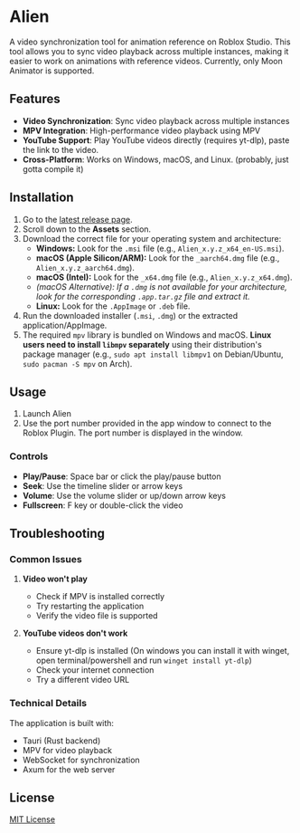 # Alien

A video synchronization tool for animation reference on Roblox Studio. This tool allows you to sync video playback across multiple instances, making it easier to work on animations with reference videos. Currently, only Moon Animator is supported.

## Features

- **Video Synchronization**: Sync video playback across multiple instances
- **MPV Integration**: High-performance video playback using MPV
- **YouTube Support**: Play YouTube videos directly (requires yt-dlp), paste the link to the video.
- **Cross-Platform**: Works on Windows, macOS, and Linux. (probably, just gotta compile it)

## Installation

1.  Go to the [latest release page](https://github.com/Cautioned/Alien/releases/latest).
2.  Scroll down to the **Assets** section.
3.  Download the correct file for your operating system and architecture:
    *   **Windows:** Look for the `.msi` file (e.g., `Alien_x.y.z_x64_en-US.msi`).
    *   **macOS (Apple Silicon/ARM):** Look for the `_aarch64.dmg` file (e.g., `Alien_x.y.z_aarch64.dmg`).
    *   **macOS (Intel):** Look for the `_x64.dmg` file (e.g., `Alien_x.y.z_x64.dmg`).
    *   _(macOS Alternative): If a `.dmg` is not available for your architecture, look for the corresponding `.app.tar.gz` file and extract it._
    *   **Linux:** Look for the `.AppImage` or `.deb` file.
4.  Run the downloaded installer (`.msi`, `.dmg`) or the extracted application/AppImage.
5.  The required `mpv` library is bundled on Windows and macOS. **Linux users need to install `libmpv` separately** using their distribution's package manager (e.g., `sudo apt install libmpv1` on Debian/Ubuntu, `sudo pacman -S mpv` on Arch).

## Usage

1. Launch Alien
2. Use the port number provided in the app window to connect to the Roblox Plugin. The port number is displayed in the window.

### Controls

- **Play/Pause**: Space bar or click the play/pause button
- **Seek**: Use the timeline slider or arrow keys
- **Volume**: Use the volume slider or up/down arrow keys
- **Fullscreen**: F key or double-click the video

## Troubleshooting

### Common Issues

1. **Video won't play**
   - Check if MPV is installed correctly
   - Try restarting the application
   - Verify the video file is supported

2. **YouTube videos don't work**
   - Ensure yt-dlp is installed (On windows you can install it with winget, open terminal/powershell and run `winget install yt-dlp`)
   - Check your internet connection
   - Try a different video URL

### Technical Details

The application is built with:
- Tauri (Rust backend)
- MPV for video playback
- WebSocket for synchronization
- Axum for the web server

## License

[MIT License](LICENSE)
